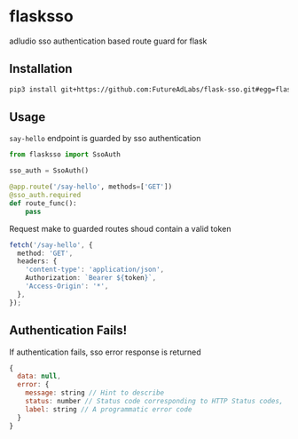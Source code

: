 # flasksso

adludio sso authentication based route guard for flask

## Installation

```bash
pip3 install git+https://github.com:FutureAdLabs/flask-sso.git#egg=flask-sso
```

## Usage

`say-hello` endpoint is guarded by sso authentication

```python
from flasksso import SsoAuth

sso_auth = SsoAuth()

@app.route('/say-hello', methods=['GET'])
@sso_auth.required
def route_func():
    pass
```

Request make to guarded routes shoud contain a valid token

```typescript
fetch('/say-hello', {
  method: 'GET',
  headers: {
    'content-type': 'application/json',
    Authorization: `Bearer ${token}`,
    'Access-Origin': '*',
  },
});
```

## Authentication Fails!
If authentication fails, sso error response is returned
```javascript
{
  data: null,
  error: {
    message: string // Hint to describe
    status: number // Status code corresponding to HTTP Status codes,
    label: string // A programmatic error code
  }
}

```

